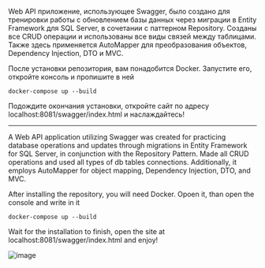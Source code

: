 Web API приложение, использующее Swagger, было создано для тренировки работы с обновлением базы данных через миграции в Entity Framework для SQL Server, в сочетании с паттерном Repository. Созданы все CRUD операции и использованы все виды связей между таблицами. Также здесь применяется AutoMapper для преобразования объектов, Dependency Injection, DTO и MVC.

После установки репозитория, вам понадобится Docker. Запустите его, откройте консоль и пропишите в ней 

```
docker-compose up --build
```

Подождите окончания установки, откройте сайт по адресу localhost:8081/swagger/index.html и наслаждайтесь!

_____________________________________________________________________________________________________________________________________________________________________________________________________________________________________________

A Web API application utilizing Swagger was created for practicing database operations and updates through migrations in Entity Framework for SQL Server, in conjunction with the Repository Pattern. Made all CRUD operations and used all types of db tables connections. Additionally, it employs AutoMapper for object mapping, Dependency Injection, DTO, and MVC.

After installing the repository, you will need Docker. Opoen it, than open the console and write in it

```
docker-compose up --build
```

Wait for the installation to finish, open the site at localhost:8081/swagger/index.html and enjoy!

![image](https://github.com/Kactus26/Shelter/assets/143936467/0dab1a85-a2a3-4eb5-99e0-766c0c40a6ce)
